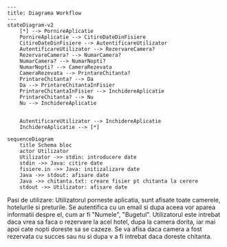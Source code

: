 


```mermaid
---
title: Diagrama Workflow
---
stateDiagram-v2
    [*] --> PornireAplicatie
    PornireAplicatie --> CitireDateDinFisiere
    CitireDateDinFisiere --> AutentificareUtilizator
    AutentificareUtilizator --> RezervareCamera?
    RezervareCamera? --> NumarCamera?
    NumarCamera? --> NumarNopti?
    NumarNopti? --> CameraRezevata
    CameraRezevata --> PrintareChitanta?
    PrintareChitanta? --> Da
    Da --> PrintareChitantaInFisier
    PrintareChitantaInFisier --> InchidereAplicatie
    PrintareChitanta? --> Nu
    Nu --> InchidereAplicatie
    

    AutentificareUtilizator --> InchidereAplicatie
    InchidereAplicatie --> [*]
```

```mermaid
sequenceDiagram
    title Schema bloc
    actor Utilizator
    Utilizator ->> stdin: introducere date
    stdin ->> Java: citire date 
    fisiere.in ->> Java: initizalizare date 
    Java ->> stdout: afisare date
    Java ->> chitanta.txt: creare fisier pt chitanta la cerere
    stdout ->> Utilizator: afisare date
```



Pasi de utilizare:
Utilizatorul porneste aplicatia, sunt afisate toate camerele, hotelurile si preturile.
Se autentifica cu un email si dupa aceea vor aparea informatii despre el, cum ar fi "Numele",
"Bugetul".
Utilizatorul este intrebat daca vrea sa faca o rezervare la acel hotel, dupa la camera dorita,
iar mai apoi cate nopti doreste sa se cazeze.
Se va afisa daca camera a fost rezervata cu succes sau nu si dupa v a fi intrebat daca doreste
chitanta.